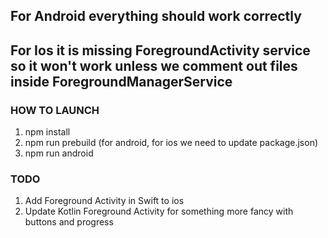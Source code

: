 ## For Android everything should work correctly

## For Ios it is missing ForegroundActivity service so it won't work unless we comment out files inside ForegroundManagerService

### HOW TO LAUNCH

1. npm install
2. npm run prebuild (for android, for ios we need to update package.json)
3. npm run android

### TODO

1. Add Foreground Activity in Swift to ios
2. Update Kotlin Foreground Activity for something more fancy with buttons and progress
